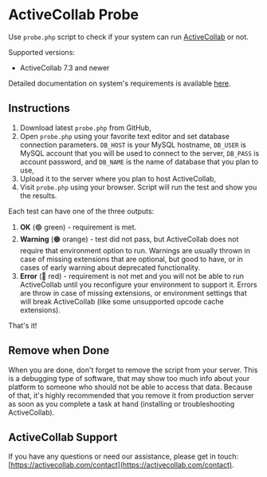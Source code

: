 # ActiveCollab Probe

Use ``probe.php`` script to check if your system can run [ActiveCollab](https://www.activecollab.com/index.html) or not.

Supported versions:

* ActiveCollab 7.3 and newer

Detailed documentation on system's requirements is available [here](https://activecollab.com/help/books/self-hosted-activecollab/requirements).

## Instructions

1. Download latest ``probe.php`` from GitHub, 
1. Open ``probe.php`` using your favorite text editor and set database connection parameters. ``DB_HOST`` is your MySQL hostname, ``DB_USER`` is MySQL account that you will be used to connect to the server, ``DB_PASS`` is account password, and ``DB_NAME`` is the name of database that you plan to use, 
1. Upload it to the server where you plan to host ActiveCollab, 
1. Visit ``probe.php`` using your browser. Script will run the test and show you the results.

Each test can have one of the three outputs:

1. **OK** (🟢 green) - requirement is met.
1. **Warning** (🟠 orange) - test did not pass, but ActiveCollab does not require that environment option to run. Warnings are usually thrown in case of missing extensions that are optional, but good to have, or in cases of early warning about deprecated functionality.
1. **Error** (🔴 red) - requirement is not met and you will not be able to run ActiveCollab until you reconfigure your environment to support it. Errors are throw in case of missing extensions, or environment settings that will break ActiveCollab (like some unsupported opcode cache extensions).

That's it!

## Remove when Done

When you are done, don't forget to remove the script from your server. This is a debugging type of software, that may show too much info about your platform to someone who should not be able to access that data. Because of that, it's highly recommended that you remove it from production server as soon as you complete a task at hand (installing or troubleshooting ActiveCollab).

## ActiveCollab Support

If you have any questions or need our assistance, please get in touch: [https://activecollab.com/contact](https://activecollab.com/contact).
